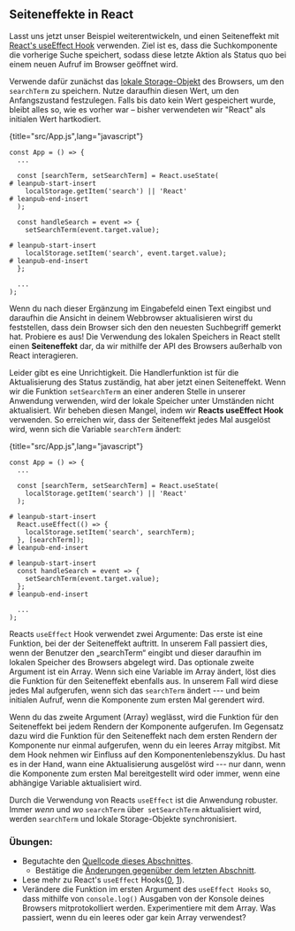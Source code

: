 ## Seiteneffekte in React

Lasst uns jetzt unser Beispiel weiterentwickeln, und einen Seiteneffekt mit [React's useEffect Hook](https://de.reactjs.org/docs/hooks-effect.html) verwenden. Ziel ist es, dass die Suchkomponente die vorherige Suche speichert, sodass diese letzte Aktion als Status quo bei einem neuen Aufruf im Browser geöffnet wird.

Verwende dafür zunächst das [lokale Storage-Objekt](https://developer.mozilla.org/de/docs/Web/API/Window/localStorage) des Browsers, um den `searchTerm` zu speichern. Nutze daraufhin diesen Wert, um den Anfangszustand festzulegen. Falls bis dato kein Wert gespeichert wurde, bleibt alles so, wie es vorher war – bisher verwendeten wir "React" als initialen Wert hartkodiert.

{title="src/App.js",lang="javascript"}
~~~~~~~
const App = () => {
  ...

  const [searchTerm, setSearchTerm] = React.useState(
# leanpub-start-insert
    localStorage.getItem('search') || 'React'
# leanpub-end-insert
  );

  const handleSearch = event => {
    setSearchTerm(event.target.value);

# leanpub-start-insert
    localStorage.setItem('search', event.target.value);
# leanpub-end-insert
  };

  ...
);
~~~~~~~

Wenn du nach dieser Ergänzung im Eingabefeld einen Text eingibst und daraufhin die Ansicht in deinem Webbrowser aktualisieren wirst du feststellen, dass dein Browser sich den den neuesten Suchbegriff gemerkt hat. Probiere es aus! Die Verwendung des lokalen Speichers in React stellt einen **Seiteneffekt** dar, da wir mithilfe der API des Browsers außerhalb von React interagieren.

Leider gibt es eine Unrichtigkeit. Die Handlerfunktion ist für die Aktualisierung des Status zuständig, hat aber jetzt einen Seiteneffekt. Wenn wir die Funktion `setSearchTerm` an einer anderen Stelle in unserer Anwendung verwenden, wird der lokale Speicher unter Umständen nicht aktualisiert. Wir beheben diesen Mangel, indem wir **Reacts useEffect Hook** verwenden. So erreichen wir, dass der Seiteneffekt jedes Mal ausgelöst wird, wenn sich die Variable `searchTerm` ändert:

{title="src/App.js",lang="javascript"}
~~~~~~~
const App = () => {
  ...

  const [searchTerm, setSearchTerm] = React.useState(
    localStorage.getItem('search') || 'React'
  );

# leanpub-start-insert
  React.useEffect(() => {
    localStorage.setItem('search', searchTerm);
  }, [searchTerm]);
# leanpub-end-insert

# leanpub-start-insert
  const handleSearch = event => {
    setSearchTerm(event.target.value);
  };
# leanpub-end-insert

  ...
);
~~~~~~~

Reacts `useEffect` Hook verwendet zwei Argumente: Das erste ist eine Funktion, bei der der Seiteneffekt auftritt. In unserem Fall passiert dies, wenn der Benutzer den „searchTerm“ eingibt und dieser daraufhin im lokalen Speicher des Browsers abgelegt wird. Das optionale zweite Argument ist ein Array. Wenn sich eine Variable im Array ändert, löst dies die Funktion für den Seiteneffekt ebenfalls aus. In unserem Fall wird diese jedes Mal aufgerufen, wenn sich das `searchTerm` ändert --- und beim initialen Aufruf, wenn die Komponente zum ersten Mal gerendert wird.

Wenn du das zweite Argument (Array) weglässt, wird die Funktion für den Seiteneffekt bei jedem Rendern der Komponente aufgerufen. Im Gegensatz dazu wird die Funktion für den Seiteneffekt nach dem ersten Rendern der Komponente nur einmal aufgerufen, wenn du ein leeres Array mitgibst. Mit dem Hook nehmen wir Einfluss auf den Komponentenlebenszyklus. Du hast es in der Hand, wann eine Aktualisierung ausgelöst wird --- nur dann, wenn die Komponente zum ersten Mal bereitgestellt wird oder immer, wenn eine abhängige Variable aktualisiert wird.

Durch die Verwendung von Reacts `useEffect` ist die Anwendung robuster. Immer *wenn* und *wo* `searchTerm` über` setSearchTerm` aktualisiert wird, werden `searchTerm` und lokale Storage-Objekte synchronisiert.

### Übungen:

* Begutachte den [Quellcode dieses Abschnittes](https://codesandbox.io/s/github/the-road-to-learn-react/hacker-stories/tree/hs/React-Side-Effects).
  * Bestätige die [Änderungen gegenüber dem letzten Abschnitt]( ).
* Lese mehr zu React's `useEffect` Hooks([0](https://de.reactjs.org/docs/hooks-effect.html), [1](https://de.reactjs.org/docs/hooks-reference.html#useeffect)).
* Verändere die Funktion im ersten Argument des `useEffect Hooks` so, dass mithilfe von `console.log()` Ausgaben von der Konsole deines Browsers mitprotokolliert werden. Experimentiere mit dem Array. Was passiert, wenn du ein leeres oder gar kein Array verwendest?
